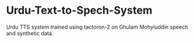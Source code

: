 # Urdu-Text-to-Spech-System

Urdu TTS system trained using tactoron-2 on Ghulam Mohyiuddin speech and synthetic data.
